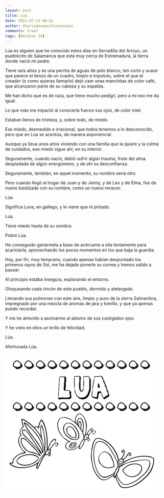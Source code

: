 ```yaml
---
layout: post
title: Lua
date: 2021-07-13 06:51
author: diariodeunparkinsoniano
comments: true7
tags: [Relatos IX]
---
```


Lúa es alguien que he conocido estos días en Serradilla del Arroyo, un pueblecito de Salamanca que está muy cerca de Extremadura, la tierra donde nació mi padre.

Tiene seis años y es una perrita de aguas de pelo blanco, tan corto y suave que parece el lienzo de un cuadro, limpio e impoluto, sobre el que el creador (o como quieras llamarlo) dejó caer unas manchitas de color café, que alcanzaron parte de su cabeza y su espalda.

Me han dicho que es de raza, que tiene mucho pedigrí, pero a mí eso me da igual.

Lo que más me impactó al conocerla fueron sus ojos, de color miel.

Estaban llenos de tristeza, y, sobre todo, de miedo.

Ese miedo, desmedido e irracional, que todos tenemos a lo desconocido, pero que en Lúa se acentúa, de manera exponencial.

Aunque ya lleva unos años viviendo con una familia que la quiere y la colma de cuidados, ese miedo sigue ahí, en su interior.

Seguramente, cuando nació, debió sufrir algún trauma, fruto del alma despiadada de algún energúmeno, y de ahí su desconfianza.

Seguramente, también, en aquel momento, su nombre sería otro.

Pero cuando llegó al hogar de Juan y de Jenny, y de Leo y de Elma, fue de nuevo bautizada con su nombre, como un nuevo renacer.

Lúa.

Significa Luna, en gallego, y le viene que ni pintado.

Lúa.

Tiene miedo hasta de su sombra.

Pobre Lúa.

He conseguido ganármela a base de acércame a ella lentamente para acariciarla, aprovechando los pocos momentos en los que baja la guardia.

Hoy, por fin, muy temprano, cuando apenas habían despuntado los primeros rayos de Sol, me ha dejado ponerle su correa y hemos salido a pasear.

Al principio estaba insegura, explorando el entorno.

Olisqueando cada rincón de este pueblo, dormido y aletargado.

Llenando sus pulmones con este aire, limpio y puro de la sierra Salmantina, impregnado por una mezcla de aromas de jara y tomillo, y que ya apenas puedo recordar.

Y me he atrevido a asomarme al abismo de sus castigados ojos.

Y he visto en ellos un brillo de felicidad.

Lúa.

Afortunada Lúa.



<img class="img-fluid"  src="/assets/images/2021/07/lua.gif" alt="Lua" />
